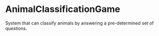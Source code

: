 # AnimalClassificationGame

System that can classify animals by answering a pre-determined set of questions.
